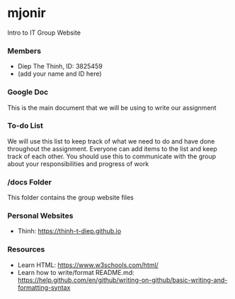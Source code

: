 # mjonir
Intro to IT Group Website

### Members
- Diep The Thinh, ID: 3825459
- (add your name and ID here)

### Google Doc
This is the main document that we will be using to write our assignment

### To-do List
We will use this list to keep track of what we need to do and have done throughout the assignment. Everyone can add items to the list and keep track of each other. You should use this to communicate with the group about your responsibilities and progress of work

### /docs Folder
This folder contains the group website files

### Personal Websites
- Thinh: https://thinh-t-diep.github.io

### Resources
- Learn HTML: https://www.w3schools.com/html/
- Learn how to write/format README.md: https://help.github.com/en/github/writing-on-github/basic-writing-and-formatting-syntax
